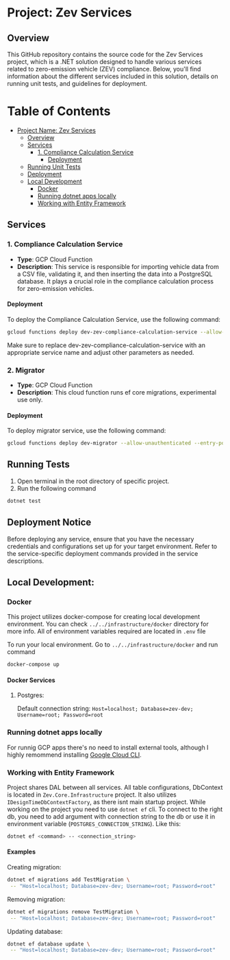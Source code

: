 # Project: Zev Services

## Overview

This GitHub repository contains the source code for the Zev Services project, which is a .NET solution designed to handle various services related to zero-emission vehicle (ZEV) compliance. Below, you'll find information about the different services included in this solution, details on running unit tests, and guidelines for deployment.

# Table of Contents

- [Project Name: Zev Services](#project-name-zev-services)
  - [Overview](#overview)
  - [Services](#services)
    - [1. Compliance Calculation Service](#1-compliance-calculation-service)
      - [Deployment](#deployment)
  - [Running Unit Tests](#running-unit-tests)
  - [Deployment](#deployment)
  - [Local Development](#local-development)
      - [Docker](#docker)
      - [Running dotnet apps locally](#running-dotnet-apps-locally)
      - [Working with Entity Framework](#working-with-entity-framework)

## Services

### 1. Compliance Calculation Service

- **Type**: GCP Cloud Function
- **Description**: This service is responsible for importing vehicle data from a CSV file, validating it, and then inserting the data into a PostgreSQL database. It plays a crucial role in the compliance calculation process for zero-emission vehicles.

#### Deployment

To deploy the Compliance Calculation Service, use the following command:

```bash
gcloud functions deploy dev-zev-compliance-calculation-service --allow-unauthenticated --entry-point Zev.Services.ComplianceCalculationService.Handler.Function --gen2 --region europe-west1 --runtime dotnet6 --trigger-http --update-build-env-vars GOOGLE_BUILDABLE=./Zev.Services.ComplianceCalculationService.Handler
```
Make sure to replace dev-zev-compliance-calculation-service with an appropriate service name and adjust other parameters as needed.

### 2. Migrator
- **Type**: GCP Cloud Function
- **Description**: This cloud function runs ef core migrations, experimental use only.

#### Deployment
To deploy migrator service, use the following command:
``` bash
gcloud functions deploy dev-migrator --allow-unauthenticated --entry-point Migrator.Function --gen2 --region europe-west1 --runtime dotnet6 --trigger-http --update-build-env-vars GOOGLE_BUILDABLE=./Migrator
```

## Running Tests
  1. Open terminal in the root directory of specific project.
  2. Run the following command
  ``` bash
  dotnet test
  ```
## Deployment Notice
Before deploying any service, ensure that you have the necessary credentials and configurations set up for your target environment. Refer to the service-specific deployment commands provided in the service descriptions.

## Local Development:
 

### Docker
This project utilizes docker-compose for creating local development environment. You can check `../../infrastructure/docker` directory for more info.
  All of environment variables required are located in `.env` file


 To run your local environment. Go to `../../infrastructure/docker` and run command
  ``` bash
  docker-compose up 
  ```

#### Docker Services
 1. Postgres:
   
    Default connection string: `Host=localhost; Database=zev-dev; Username=root; Password=root`

### Running dotnet apps locally
  For runnig GCP apps there's no need to install external tools, although I highly remommend installing [Google Cloud CLI](https://cloud.google.com/sdk/docs/install). 

### Working with Entity Framework
Project shares DAL between all services. All table configurations, DbContext is located in `Zev.Core.Infrastructure` project. It also utilizes `IDesignTimeDbContextFactory`, as there isnt main startup project. While working on the project you need to use `dotnet ef` cli. To connect to the right db, you need to add argument with connection string to the db or use it in environment variable (`POSTGRES_CONNECTION_STRING`). Like this:

``` bash
dotnet ef <command> -- <connection_string>
```
#### Examples

Creating migration:
``` bash
dotnet ef migrations add TestMigration \
 -- "Host=localhost; Database=zev-dev; Username=root; Password=root"
```

Removing migration:
``` bash
dotnet ef migrations remove TestMigration \
 -- "Host=localhost; Database=zev-dev; Username=root; Password=root"
```

Updating database:
``` bash
dotnet ef database update \
 -- "Host=localhost; Database=zev-dev; Username=root; Password=root"
```